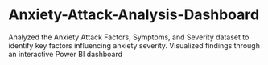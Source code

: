 # Anxiety-Attack-Analysis-Dashboard
Analyzed the Anxiety Attack Factors, Symptoms, and Severity dataset to identify key factors influencing anxiety severity. Visualized findings through an interactive Power BI dashboard
